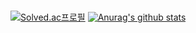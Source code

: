 <br>[![Solved.ac프로필](http://mazassumnida.wtf/api/v2/generate_badge?boj=hdh4952)](https://solved.ac/hdh4952)
[![Anurag's github stats](https://github-readme-stats.vercel.app/api?username=hdh4952&show_icons=true&theme=onedark)](https://github.com/hdh4952)
